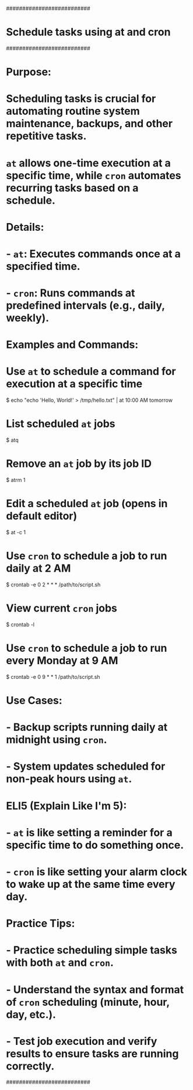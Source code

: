 ##########################
# Schedule tasks using at and cron
##########################

# Purpose:
# Scheduling tasks is crucial for automating routine system maintenance, backups, and other repetitive tasks. 
# `at` allows one-time execution at a specific time, while `cron` automates recurring tasks based on a schedule.

# Details:
# - `at`: Executes commands once at a specified time.
# - `cron`: Runs commands at predefined intervals (e.g., daily, weekly).

# Examples and Commands:

# Use `at` to schedule a command for execution at a specific time
$ echo "echo 'Hello, World!' > /tmp/hello.txt" | at 10:00 AM tomorrow

# List scheduled `at` jobs
$ atq

# Remove an `at` job by its job ID
$ atrm 1

# Edit a scheduled `at` job (opens in default editor)
$ at -c 1

# Use `cron` to schedule a job to run daily at 2 AM
$ crontab -e
0 2 * * * /path/to/script.sh

# View current `cron` jobs
$ crontab -l

# Use `cron` to schedule a job to run every Monday at 9 AM
$ crontab -e
0 9 * * 1 /path/to/script.sh

# Use Cases:
# - Backup scripts running daily at midnight using `cron`.
# - System updates scheduled for non-peak hours using `at`.

# ELI5 (Explain Like I'm 5):
# - `at` is like setting a reminder for a specific time to do something once.
# - `cron` is like setting your alarm clock to wake up at the same time every day.

# Practice Tips:
# - Practice scheduling simple tasks with both `at` and `cron`.
# - Understand the syntax and format of `cron` scheduling (minute, hour, day, etc.).
# - Test job execution and verify results to ensure tasks are running correctly.

##########################

